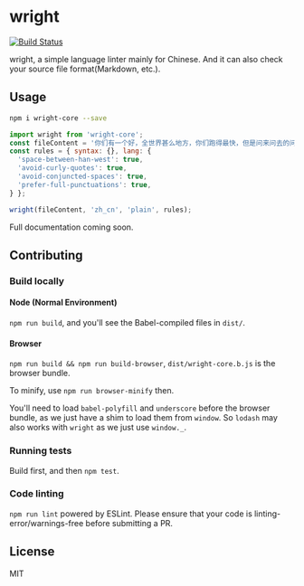 # wright

[![Build Status](https://travis-ci.org/laosb/wright.svg?branch=master)](https://travis-ci.org/laosb/wright)

wright, a simple language linter mainly for Chinese. And it can also check your source file format(Markdown, etc.).

## Usage

```sh
npm i wright-core --save
```

```javascript
import wright from 'wright-core';
const fileContent = '你们有一个好，全世界甚么地方，你们跑得最快，但是问来问去的问题呀，too simple，sometimes naive，懂得没有？';
const rules = { syntax: {}, lang: {
  'space-between-han-west': true,
  'avoid-curly-quotes': true,
  'avoid-conjuncted-spaces': true,
  'prefer-full-punctuations': true,
} };

wright(fileContent, 'zh_cn', 'plain', rules);
```

Full documentation coming soon.

## Contributing

### Build locally

#### Node (Normal Environment)

`npm run build`, and you'll see the Babel-compiled files in `dist/`.

#### Browser

`npm run build && npm run build-browser`, `dist/wright-core.b.js` is the browser bundle.

To minify, use `npm run browser-minify` then.

You'll need to load `babel-polyfill` and `underscore` before the browser bundle, as we just have a shim to load them from `window`. So `lodash` may also works with `wright` as we just use `window._`.

### Running tests

Build first, and then `npm test`.

### Code linting

`npm run lint` powered by ESLint. Please ensure that your code is linting-error/warnings-free before submitting a PR.

## License

MIT
